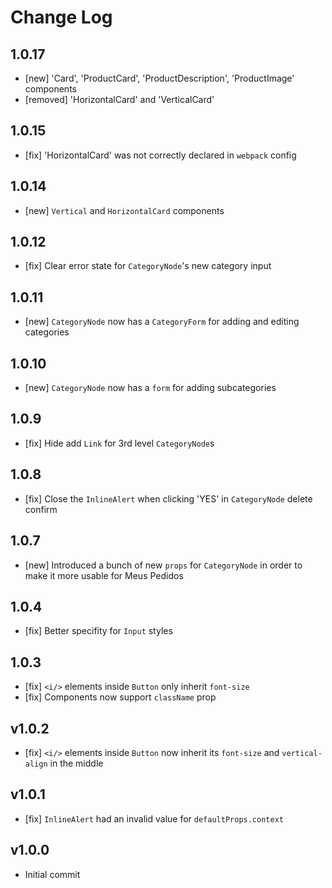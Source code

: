 # Change Log

## 1.0.17
- [new] 'Card', 'ProductCard', 'ProductDescription', 'ProductImage' components
- [removed] 'HorizontalCard' and 'VerticalCard'

## 1.0.15
- [fix] 'HorizontalCard' was not correctly declared in `webpack` config

## 1.0.14
- [new] `Vertical` and `HorizontalCard` components

## 1.0.12
- [fix] Clear error state for `CategoryNode`'s new category input

## 1.0.11
- [new] `CategoryNode` now has a `CategoryForm` for adding and editing categories

## 1.0.10
- [new] `CategoryNode` now has a `form` for adding subcategories

## 1.0.9
- [fix] Hide add `Link` for 3rd level `CategoryNode`s

## 1.0.8
- [fix] Close the `InlineAlert` when clicking 'YES' in `CategoryNode` delete confirm

## 1.0.7
- [new] Introduced a bunch of new `props` for `CategoryNode` in order to make it more usable for Meus Pedidos

## 1.0.4
- [fix] Better specifity for `Input` styles

## 1.0.3
- [fix] `<i/>` elements inside `Button` only inherit `font-size`
- [fix] Components now support `className` prop

## v1.0.2
- [fix] `<i/>` elements inside `Button` now inherit its `font-size` and `vertical-align` in the middle

## v1.0.1
- [fix] `InlineAlert` had an invalid value for `defaultProps.context`

## v1.0.0
- Initial commit
